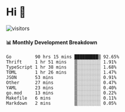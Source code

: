 # Hi 👋
 
![visitors](https://visitor-badge.glitch.me/badge?page_id=sorcererxw.sorcererx)

#### 📊 Monthly Development Breakdown

<!--START_SECTION:waka-->
```text
Go         90 hrs 15 mins █████████▒ 92.65%
Thrift     1 hr 51 mins   ▒░░░░░░░░░ 1.91%
TypeScript 1 hr 38 mins   ▒░░░░░░░░░ 1.68%
TOML       1 hr 26 mins   ▒░░░░░░░░░ 1.47%
JSON       53 mins        ▒░░░░░░░░░ 0.91%
Other      27 mins        ▒░░░░░░░░░ 0.47%
YAML       23 mins        ▒░░░░░░░░░ 0.40%
go.mod     13 mins        ▒░░░░░░░░░ 0.22%
Makefile   6 mins         ▒░░░░░░░░░ 0.11%
Markdown   2 mins         ▒░░░░░░░░░ 0.05%
```
<!--END_SECTION:waka-->
